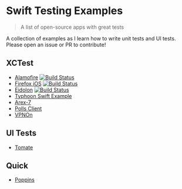 # Swift Testing Examples
> A list of open-source apps with great tests

A collection of examples as I learn how to write unit tests and UI tests. Please open an issue or PR to contribute! 

## XCTest
- [Alamofire](https://github.com/Alamofire/Alamofire) [![Build Status](https://travis-ci.org/Alamofire/Alamofire.svg?branch=master)](https://travis-ci.org/Alamofire/Alamofire)
- [Firefox iOS](https://github.com/mozilla/firefox-ios) [![Build Status](https://travis-ci.org/mozilla/firefox-ios.svg?branch=master)](https://travis-ci.org/mozilla/firefox-ios)
- [Eidolon](https://github.com/artsy/eidolon) [![Build Status](https://travis-ci.org/artsy/eidolon.svg?branch=master)](https://travis-ci.org/artsy/eidolon)
- [Typhoon Swift Example](https://github.com/appsquickly/Typhoon-Swift-Example)
- [Arex-7](https://github.com/a2/arex-7)
- [Polls Client](https://github.com/apiaryio/polls-app) 
- [VPNOn](https://github.com/lexrus/VPNOn)

## UI Tests
- [Tomate](https://github.com/dasdom/Tomate)

## Quick
- [Poppins](https://github.com/thoughtbot/poppins)
